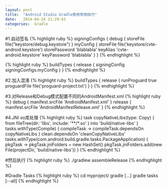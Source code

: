 ```yaml
---
layout: post
title:  "Android Studio Gradle使用常用技巧"
date:   2014-04-16 21:29:43
categories:  Gradle
---
```



#1.自动签名
{% highlight ruby %}
signingConfigs {
    debug {
        storeFile file("keystore/debug.keystore")
    }
    myConfig {
        storeFile file('keystore/cvte-android.keystore')
        storePassword 'blablabla'
        keyAlias 'cvte-android.keystore'
        keyPassword 'blablabla'
    }
}
{% endhighlight %}

{% highlight ruby %}
buildTypes {
    release {
        signingConfig signingConfigs.myConfig
    }
}
{% endhighlight %}


#2.加入混淆
{% highlight ruby %}
buildTypes {
    release {
        runProguard true
        proguardFile file('proguard-project.txt')
    }
}
{% endhighlight %}

#3.对Release和Debug模式配置不同的AndroidManifest.xml
{% highlight ruby %}
debug {
    manifest.srcFile 'AndroidManifest.xml'
}
release {
    manifest.srcFile 'AndroidManifestRelease.xml'
}
{% endhighlight %}

#4.JNI so库处理
{% highlight ruby %}
task copyNativeLibs(type: Copy) {
    from fileTree(dir: 'libs', include: '**/*.so' ) into 'build/native-libs'
}
tasks.withType(Compile) {
    compileTask -> compileTask.dependsOn copyNativeLibs
}
clean.dependsOn 'cleanCopyNativeLibs'
tasks.withType(com.android.build.gradle.tasks.PackageApplication) {
    pkgTask -> pkgTask.jniFolders = new HashSet()
        pkgTask.jniFolders.add(new File(projectDir, 'build/native-libs'))
}
{% endhighlight %}

#然后执行
{% highlight ruby %}
 ./gradlew assembleRelease
{% endhighlight %}


#Gradle Tasks
{% highlight ruby %}
cd myproject/
gradle <taskName1> [<taskName2>...]
gradle tasks [--all]
{% endhighlight %}

